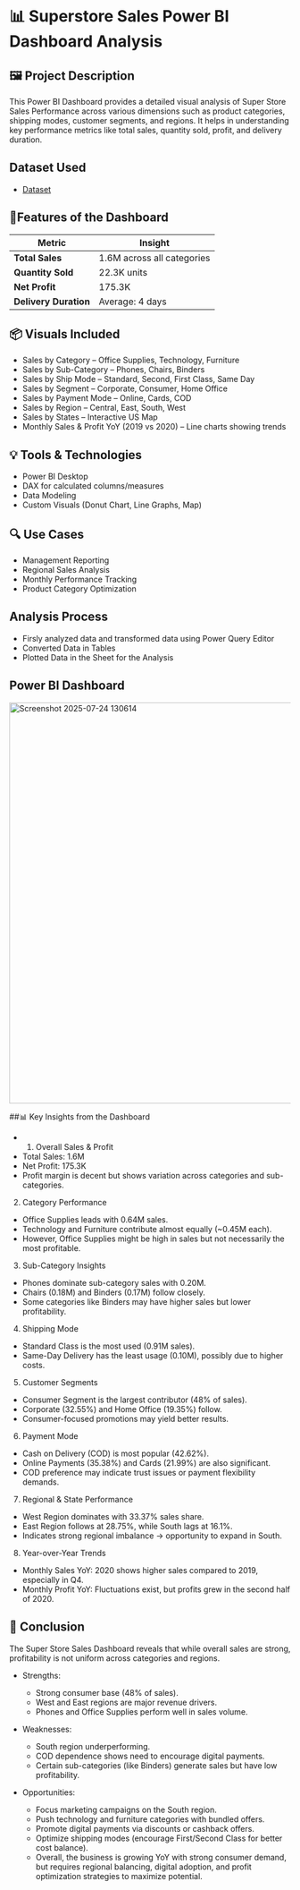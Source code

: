# 📊 Superstore Sales Power BI Dashboard Analysis

## 🖼️ Project Description

This Power BI Dashboard provides a detailed visual analysis of Super Store Sales Performance across various dimensions such as product categories, shipping modes, customer segments, and regions. It helps in understanding key performance metrics like total sales, quantity sold, profit, and delivery duration.

## Dataset Used

- <a href = "https://github.com/Dev-1704/PowerBI-Data-Analysis-Project/blob/main/SuperStore%20Sales%20DataSet.xlsx"> Dataset </a>

## 🚀Features of the Dashboard
| Metric                | Insight                    |
| --------------------- | -------------------------- |
| **Total Sales**       | 1.6M across all categories |
| **Quantity Sold**     | 22.3K units                |
| **Net Profit**        | 175.3K                     |
| **Delivery Duration** | Average: 4 days            |

## 📦 Visuals Included
- Sales by Category – Office Supplies, Technology, Furniture
- Sales by Sub-Category – Phones, Chairs, Binders
- Sales by Ship Mode – Standard, Second, First Class, Same Day
- Sales by Segment – Corporate, Consumer, Home Office
- Sales by Payment Mode – Online, Cards, COD
- Sales by Region – Central, East, South, West
- Sales by States – Interactive US Map
- Monthly Sales & Profit YoY (2019 vs 2020) – Line charts showing trends

## 💡 Tools & Technologies
- Power BI Desktop
- DAX for calculated columns/measures
- Data Modeling
- Custom Visuals (Donut Chart, Line Graphs, Map)

## 🔍 Use Cases
- Management Reporting
- Regional Sales Analysis
- Monthly Performance Tracking
- Product Category Optimization

## Analysis Process
- Firsly analyzed data and transformed data using Power Query Editor
- Converted Data in Tables
- Plotted Data in the Sheet for the Analysis

## Power BI Dashboard
<img width="1278" height="717" alt="Screenshot 2025-07-24 130614" src="https://github.com/user-attachments/assets/a1ade460-db82-4c02-9861-5b9131d690fa" />

##📊 Key Insights from the Dashboard

- 1. Overall Sales & Profit
- Total Sales: 1.6M
- Net Profit: 175.3K
- Profit margin is decent but shows variation across categories and sub-categories.

2. Category Performance
- Office Supplies leads with 0.64M sales.
- Technology and Furniture contribute almost equally (~0.45M each).
- However, Office Supplies might be high in sales but not necessarily the most profitable.

3. Sub-Category Insights
- Phones dominate sub-category sales with 0.20M.
- Chairs (0.18M) and Binders (0.17M) follow closely.
- Some categories like Binders may have higher sales but lower profitability.

4. Shipping Mode
- Standard Class is the most used (0.91M sales).
- Same-Day Delivery has the least usage (0.10M), possibly due to higher costs.

5. Customer Segments
- Consumer Segment is the largest contributor (48% of sales).
- Corporate (32.55%) and Home Office (19.35%) follow.
- Consumer-focused promotions may yield better results.

6. Payment Mode
- Cash on Delivery (COD) is most popular (42.62%).
- Online Payments (35.38%) and Cards (21.99%) are also significant.
- COD preference may indicate trust issues or payment flexibility demands.

7. Regional & State Performance
- West Region dominates with 33.37% sales share.
- East Region follows at 28.75%, while South lags at 16.1%.
- Indicates strong regional imbalance → opportunity to expand in South.

8. Year-over-Year Trends
- Monthly Sales YoY: 2020 shows higher sales compared to 2019, especially in Q4.
- Monthly Profit YoY: Fluctuations exist, but profits grew in the second half of 2020.

## 🏁 Conclusion

The Super Store Sales Dashboard reveals that while overall sales are strong, profitability is not uniform across categories and regions.

- Strengths:
  - Strong consumer base (48% of sales).
  - West and East regions are major revenue drivers.
  - Phones and Office Supplies perform well in sales volume.

- Weaknesses:
  - South region underperforming.
  - COD dependence shows need to encourage digital payments.
  - Certain sub-categories (like Binders) generate sales but have low profitability.

- Opportunities:
  - Focus marketing campaigns on the South region.
  - Push technology and furniture categories with bundled offers.
  - Promote digital payments via discounts or cashback offers.
  - Optimize shipping modes (encourage First/Second Class for better cost balance).
  - Overall, the business is growing YoY with strong consumer demand, but requires regional balancing, digital adoption, and profit optimization strategies to maximize potential.


